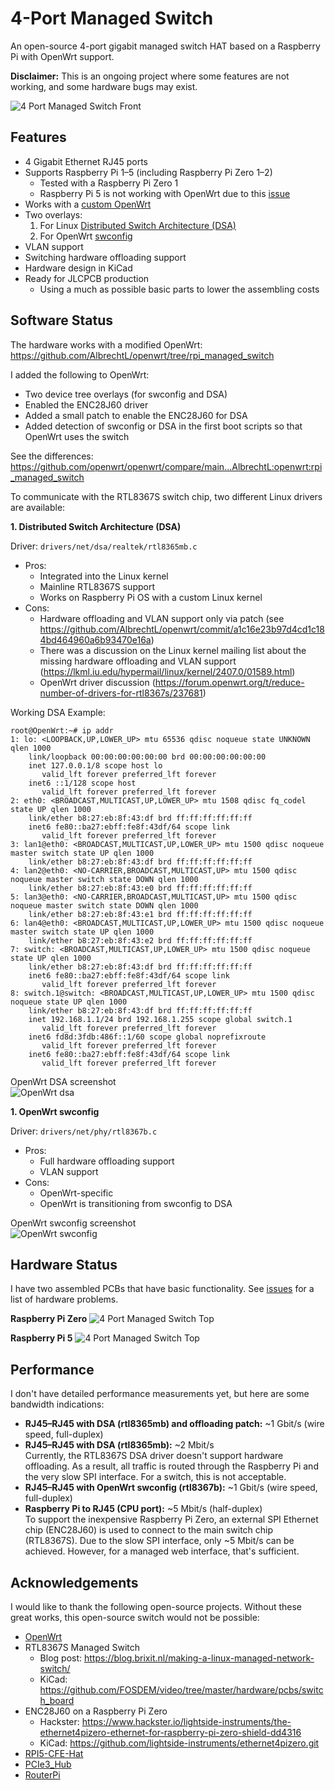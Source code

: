 
# 4-Port Managed Switch

An open-source 4-port gigabit managed switch HAT based on a Raspberry Pi with OpenWrt support.

**Disclaimer:** This is an ongoing project where some features are not working, and some hardware bugs may exist.

![4 Port Managed Switch Front](pictures/switch-front.jpg)

## Features
* 4 Gigabit Ethernet RJ45 ports  
* Supports Raspberry Pi 1–5 (including Raspberry Pi Zero 1–2)  
  - Tested with a Raspberry Pi Zero 1  
  - Raspberry Pi 5 is not working with OpenWrt due to this [issue](https://github.com/openwrt/openwrt/issues/18034)  
* Works with a [custom OpenWrt](https://github.com/AlbrechtL/rpi-managed-switch-openwrt/tree/rpi_managed_switch)  
* Two overlays:  
  1. For Linux [Distributed Switch Architecture (DSA)](https://www.kernel.org/doc/Documentation/networking/dsa/dsa.txt)  
  2. For OpenWrt [swconfig](https://openwrt.org/docs/techref/swconfig)  
* VLAN support
* Switching hardware offloading support 
* Hardware design in KiCad
* Ready for JLCPCB production
  - Using a much as possible basic parts to lower the assembling costs

## Software Status

The hardware works with a modified OpenWrt: https://github.com/AlbrechtL/openwrt/tree/rpi_managed_switch

I added the following to OpenWrt:  
* Two device tree overlays (for swconfig and DSA)  
* Enabled the ENC28J60 driver  
* Added a small patch to enable the ENC28J60 for DSA  
* Added detection of swconfig or DSA in the first boot scripts so that OpenWrt uses the switch  

See the differences:  
https://github.com/openwrt/openwrt/compare/main...AlbrechtL:openwrt:rpi_managed_switch  

To communicate with the RTL8367S switch chip, two different Linux drivers are available:  

**1. Distributed Switch Architecture (DSA)**

Driver: `drivers/net/dsa/realtek/rtl8365mb.c`
* Pros:  
  - Integrated into the Linux kernel  
  - Mainline RTL8367S support  
  - Works on Raspberry Pi OS with a custom Linux kernel
* Cons:
  - Hardware offloading and VLAN support only via patch (see https://github.com/AlbrechtL/openwrt/commit/a1c16e23b97d4cd1c184bd464960a6b93470e16a)
  - There was a discussion on the Linux kernel mailing list about the missing hardware offloading and VLAN support (https://lkml.iu.edu/hypermail/linux/kernel/2407.0/01589.html)
  - OpenWrt driver discussion (https://forum.openwrt.org/t/reduce-number-of-drivers-for-rtl8367s/237681)

Working DSA Example:
```
root@OpenWrt:~# ip addr
1: lo: <LOOPBACK,UP,LOWER_UP> mtu 65536 qdisc noqueue state UNKNOWN qlen 1000
    link/loopback 00:00:00:00:00:00 brd 00:00:00:00:00:00
    inet 127.0.0.1/8 scope host lo
       valid_lft forever preferred_lft forever
    inet6 ::1/128 scope host 
       valid_lft forever preferred_lft forever
2: eth0: <BROADCAST,MULTICAST,UP,LOWER_UP> mtu 1508 qdisc fq_codel state UP qlen 1000
    link/ether b8:27:eb:8f:43:df brd ff:ff:ff:ff:ff:ff
    inet6 fe80::ba27:ebff:fe8f:43df/64 scope link 
       valid_lft forever preferred_lft forever
3: lan1@eth0: <BROADCAST,MULTICAST,UP,LOWER_UP> mtu 1500 qdisc noqueue master switch state UP qlen 1000
    link/ether b8:27:eb:8f:43:df brd ff:ff:ff:ff:ff:ff
4: lan2@eth0: <NO-CARRIER,BROADCAST,MULTICAST,UP> mtu 1500 qdisc noqueue master switch state DOWN qlen 1000
    link/ether b8:27:eb:8f:43:e0 brd ff:ff:ff:ff:ff:ff
5: lan3@eth0: <NO-CARRIER,BROADCAST,MULTICAST,UP> mtu 1500 qdisc noqueue master switch state DOWN qlen 1000
    link/ether b8:27:eb:8f:43:e1 brd ff:ff:ff:ff:ff:ff
6: lan4@eth0: <BROADCAST,MULTICAST,UP,LOWER_UP> mtu 1500 qdisc noqueue master switch state UP qlen 1000
    link/ether b8:27:eb:8f:43:e2 brd ff:ff:ff:ff:ff:ff
7: switch: <BROADCAST,MULTICAST,UP,LOWER_UP> mtu 1500 qdisc noqueue state UP qlen 1000
    link/ether b8:27:eb:8f:43:df brd ff:ff:ff:ff:ff:ff
    inet6 fe80::ba27:ebff:fe8f:43df/64 scope link 
       valid_lft forever preferred_lft forever
8: switch.1@switch: <BROADCAST,MULTICAST,UP,LOWER_UP> mtu 1500 qdisc noqueue state UP qlen 1000
    link/ether b8:27:eb:8f:43:df brd ff:ff:ff:ff:ff:ff
    inet 192.168.1.1/24 brd 192.168.1.255 scope global switch.1
       valid_lft forever preferred_lft forever
    inet6 fd8d:3fdb:486f::1/60 scope global noprefixroute 
       valid_lft forever preferred_lft forever
    inet6 fe80::ba27:ebff:fe8f:43df/64 scope link 
       valid_lft forever preferred_lft forever
```

OpenWrt DSA screenshot  
![OpenWrt dsa](pictures/openwrt-switch-screenshot-dsa.png)  

**1. OpenWrt swconfig**

Driver: `drivers/net/phy/rtl8367b.c`
* Pros:  
  - Full hardware offloading support  
  - VLAN support  
* Cons:  
  - OpenWrt-specific  
  - OpenWrt is transitioning from swconfig to DSA  

OpenWrt swconfig screenshot  
![OpenWrt swconfig](pictures/openwrt-switch-screenshot.png)  

## Hardware Status

I have two assembled PCBs that have basic functionality. See [issues](https://github.com/AlbrechtL/rpi-managed-switch-4-port/issues) for a list of hardware problems.

**Raspberry Pi Zero**
![4 Port Managed Switch Top](pictures/switch-top.jpg)

**Raspberry Pi 5**
![4 Port Managed Switch Top](pictures/switch-top-rpi5.jpg)

## Performance

I don't have detailed performance measurements yet, but here are some bandwidth indications:  
* **RJ45–RJ45 with DSA (rtl8365mb) and offloading patch:** ~1 Gbit/s (wire speed, full-duplex)   
* **RJ45–RJ45 with DSA (rtl8365mb):** ~2 Mbit/s  
  Currently, the RTL8367S DSA driver doesn't support hardware offloading. As a result, all traffic is routed through the Raspberry Pi and the very slow SPI interface. For a switch, this is not acceptable.  
* **RJ45–RJ45 with OpenWrt swconfig (rtl8367b):** ~1 Gbit/s (wire speed, full-duplex)  
* **Raspberry Pi to RJ45 (CPU port):** ~5 Mbit/s (half-duplex)  
  To support the inexpensive Raspberry Pi Zero, an external SPI Ethernet chip (ENC28J60) is used to connect to the main switch chip (RTL8367S). Due to the slow SPI interface, only ~5 Mbit/s can be achieved. However, for a managed web interface, that's sufficient.  


## Acknowledgements

I would like to thank the following open-source projects. Without these great works, this open-source switch would not be possible:  
* [OpenWrt](https://openwrt.org/)  
* RTL8367S Managed Switch  
  - Blog post: https://blog.brixit.nl/making-a-linux-managed-network-switch/  
  - KiCad: https://github.com/FOSDEM/video/tree/master/hardware/pcbs/switch_board  
* ENC28J60 on a Raspberry Pi Zero  
  - Hackster: https://www.hackster.io/lightside-instruments/the-ethernet4pizero-ethernet-for-raspberry-pi-zero-shield-dd4316  
  - KiCad: https://github.com/lightside-instruments/ethernet4pizero.git  
* [RPI5-CFE-Hat](https://github.com/will127534/RPI5-CFE-Hat)  
* [PCIe3_Hub](https://github.com/will127534/PCIe3_Hub)  
* [RouterPi](https://github.com/ZakKemble/RouterPi)  
